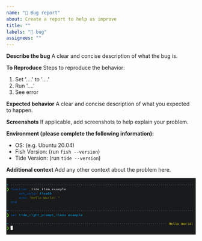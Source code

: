 ```yaml
---
name: "🐛 Bug report"
about: Create a report to help us improve
title: ""
labels: "🐛 bug"
assignees: ""
---
```


**Describe the bug**
A clear and concise description of what the bug is.

**To Reproduce**
Steps to reproduce the behavior:

1. Set '....' to '....'
2. Run '....'
3. See error

**Expected behavior**
A clear and concise description of what you expected to happen.

**Screenshots**
If applicable, add screenshots to help explain your problem.

**Environment (please complete the following information):**

- OS: (e.g. Ubuntu 20.04)
- Fish Version: (run `fish --version`)
- Tide Version: (run `tide --version`)

**Additional context**
Add any other context about the problem here.

![blah](/resources/images/Extensible.png)
